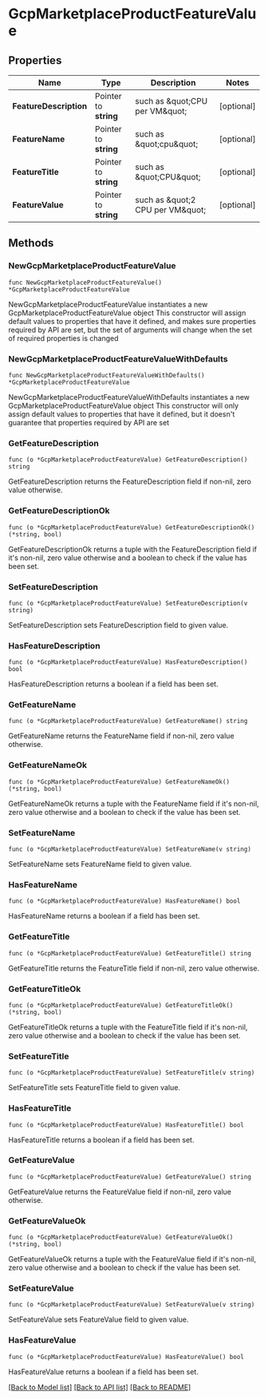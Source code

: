 # GcpMarketplaceProductFeatureValue

## Properties

Name | Type | Description | Notes
------------ | ------------- | ------------- | -------------
**FeatureDescription** | Pointer to **string** | such as \&quot;CPU per VM\&quot; | [optional] 
**FeatureName** | Pointer to **string** | such as \&quot;cpu\&quot; | [optional] 
**FeatureTitle** | Pointer to **string** | such as \&quot;CPU\&quot; | [optional] 
**FeatureValue** | Pointer to **string** | such as \&quot;2 CPU per VM\&quot; | [optional] 

## Methods

### NewGcpMarketplaceProductFeatureValue

`func NewGcpMarketplaceProductFeatureValue() *GcpMarketplaceProductFeatureValue`

NewGcpMarketplaceProductFeatureValue instantiates a new GcpMarketplaceProductFeatureValue object
This constructor will assign default values to properties that have it defined,
and makes sure properties required by API are set, but the set of arguments
will change when the set of required properties is changed

### NewGcpMarketplaceProductFeatureValueWithDefaults

`func NewGcpMarketplaceProductFeatureValueWithDefaults() *GcpMarketplaceProductFeatureValue`

NewGcpMarketplaceProductFeatureValueWithDefaults instantiates a new GcpMarketplaceProductFeatureValue object
This constructor will only assign default values to properties that have it defined,
but it doesn't guarantee that properties required by API are set

### GetFeatureDescription

`func (o *GcpMarketplaceProductFeatureValue) GetFeatureDescription() string`

GetFeatureDescription returns the FeatureDescription field if non-nil, zero value otherwise.

### GetFeatureDescriptionOk

`func (o *GcpMarketplaceProductFeatureValue) GetFeatureDescriptionOk() (*string, bool)`

GetFeatureDescriptionOk returns a tuple with the FeatureDescription field if it's non-nil, zero value otherwise
and a boolean to check if the value has been set.

### SetFeatureDescription

`func (o *GcpMarketplaceProductFeatureValue) SetFeatureDescription(v string)`

SetFeatureDescription sets FeatureDescription field to given value.

### HasFeatureDescription

`func (o *GcpMarketplaceProductFeatureValue) HasFeatureDescription() bool`

HasFeatureDescription returns a boolean if a field has been set.

### GetFeatureName

`func (o *GcpMarketplaceProductFeatureValue) GetFeatureName() string`

GetFeatureName returns the FeatureName field if non-nil, zero value otherwise.

### GetFeatureNameOk

`func (o *GcpMarketplaceProductFeatureValue) GetFeatureNameOk() (*string, bool)`

GetFeatureNameOk returns a tuple with the FeatureName field if it's non-nil, zero value otherwise
and a boolean to check if the value has been set.

### SetFeatureName

`func (o *GcpMarketplaceProductFeatureValue) SetFeatureName(v string)`

SetFeatureName sets FeatureName field to given value.

### HasFeatureName

`func (o *GcpMarketplaceProductFeatureValue) HasFeatureName() bool`

HasFeatureName returns a boolean if a field has been set.

### GetFeatureTitle

`func (o *GcpMarketplaceProductFeatureValue) GetFeatureTitle() string`

GetFeatureTitle returns the FeatureTitle field if non-nil, zero value otherwise.

### GetFeatureTitleOk

`func (o *GcpMarketplaceProductFeatureValue) GetFeatureTitleOk() (*string, bool)`

GetFeatureTitleOk returns a tuple with the FeatureTitle field if it's non-nil, zero value otherwise
and a boolean to check if the value has been set.

### SetFeatureTitle

`func (o *GcpMarketplaceProductFeatureValue) SetFeatureTitle(v string)`

SetFeatureTitle sets FeatureTitle field to given value.

### HasFeatureTitle

`func (o *GcpMarketplaceProductFeatureValue) HasFeatureTitle() bool`

HasFeatureTitle returns a boolean if a field has been set.

### GetFeatureValue

`func (o *GcpMarketplaceProductFeatureValue) GetFeatureValue() string`

GetFeatureValue returns the FeatureValue field if non-nil, zero value otherwise.

### GetFeatureValueOk

`func (o *GcpMarketplaceProductFeatureValue) GetFeatureValueOk() (*string, bool)`

GetFeatureValueOk returns a tuple with the FeatureValue field if it's non-nil, zero value otherwise
and a boolean to check if the value has been set.

### SetFeatureValue

`func (o *GcpMarketplaceProductFeatureValue) SetFeatureValue(v string)`

SetFeatureValue sets FeatureValue field to given value.

### HasFeatureValue

`func (o *GcpMarketplaceProductFeatureValue) HasFeatureValue() bool`

HasFeatureValue returns a boolean if a field has been set.


[[Back to Model list]](../README.md#documentation-for-models) [[Back to API list]](../README.md#documentation-for-api-endpoints) [[Back to README]](../README.md)


